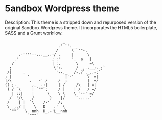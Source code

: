 # 5andbox Wordpress theme
Description: This theme is a stripped down and repurposed version of the original Sandbox Wordpress theme. It incorporates the HTML5 boilerplate, SASS and a Grunt workflow.


```
                          _
                        .' `'.__
                       /      \ `'"-,
      .-''''--...__..-/ .     |      \
    .'               ; :'     '.  a   |
   /                 | :.       \     =\
  ;                   \':.      /  ,-.__;.-;`
 /|     .              '--._   /-.7`._..-;`
; |       '                |`-'      \  =|
|/\        .   -' /     /  ;         |  =/
(( ;.       ,_  .:|     | /     /\   | =|
 ) / `\     | `""`;     / |    | /   / =/
   | ::|    |      \    \ \    \ `--' =/
  /  '/\    /       )    |/     `-...-`
 /    | |  `\    /-'    /;
 \  ,,/ |    \   D    .'  \
  `""`   \  nnh  D_.-'L__nnh
          `"""`
```
